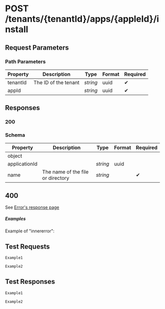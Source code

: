 # **POST**   /tenants/{tenantId}/apps/{appleId}/install

## __Request Parameters__

### Path Parameters
  
   | Property | Description          | Type     | Format | Required |
   | -------- | -------------------- | -------- | ------ | ----------- |
   | tenantId | The ID of the tenant | _string_ | uuid   | ✔           |
   | appId    |                      | _string_ | uuid   | ✔           |

## __Responses__

### __200__

### Schema

| Property      | Description                       | Type     | Format | Required |
| ------------- | --------------------------------- | -------- | ------ | ----------- |
| object        |                                   |          |        |             |
| applicationId |                                   | _string_ | uuid   |             |
| name          | The name of the file or directory | _string_ |        | ✔           |

## 400

See [Error's response page](errors.md)

##### Examples

Example of "innererror":

## __Test Requests__

```cURL tab= 
Example1
```

```C# tab=
Example2
```

## __Test Responses__

```cURL tab= 
Example1
```

```C# tab=
Example2
```
